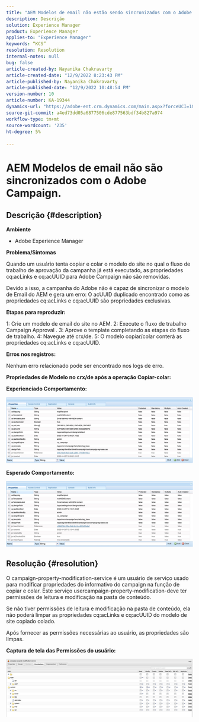 ```yaml
---
title: "AEM Modelos de email não estão sendo sincronizados com o Adobe Campaign."
description: Descrição
solution: Experience Manager
product: Experience Manager
applies-to: "Experience Manager"
keywords: “KCS”
resolution: Resolution
internal-notes: null
bug: false
article-created-by: Nayanika Chakravarty
article-created-date: "12/9/2022 8:23:43 PM"
article-published-by: Nayanika Chakravarty
article-published-date: "12/9/2022 10:48:54 PM"
version-number: 10
article-number: KA-19344
dynamics-url: "https://adobe-ent.crm.dynamics.com/main.aspx?forceUCI=1&pagetype=entityrecord&etn=knowledgearticle&id=dd278a5b-ff77-ed11-81aa-6045bd006b3d"
source-git-commit: a4ed73dd05a6877506cde877563bdf34b827a974
workflow-type: tm+mt
source-wordcount: '235'
ht-degree: 5%

---
```


# AEM Modelos de email não são sincronizados com o Adobe Campaign.

## Descrição {#description}


<b>Ambiente</b>

- Adobe Experience Manager

<b>Problema/Sintomas</b>

Quando um usuário tenta copiar e colar o modelo do site no qual o fluxo de trabalho de aprovação da campanha já está executado, as propriedades cq:acLinks e cq:acUUID para Adobe Campaign não são removidas.

Devido a isso, a campanha do Adobe não é capaz de sincronizar o modelo de Email do AEM e gera um erro: O acUUID duplicado encontrado como as propriedades cq:acLinks e cq:acUUID são propriedades exclusivas.



<b>Etapas para reproduzir:</b>

1: Crie um modelo de email do site no AEM.
2: Execute o fluxo de trabalho Campaign Approval .
3: Aprove o template completando as etapas do fluxo de trabalho.
4: Navegue até crx/de.
5: O modelo copiar/colar conterá as propriedades cq:acLinks e cq:acUUID.

<b>Erros nos registros:</b>

Nenhum erro relacionado pode ser encontrado nos logs de erro.



<b>Propriedades de Modelo no crx/de após a operação Copiar-colar:</b>

<b>Experienciado </b><b>Comportamento:</b>

![](assets/___de278a5b-ff77-ed11-81aa-6045bd006b3d___.jpeg)

<b>Esperado </b><b>Comportamento</b><b>:</b>

![](assets/___e0278a5b-ff77-ed11-81aa-6045bd006b3d___.jpeg)


## Resolução {#resolution}


O campaign-property-modification-service é um usuário de serviço usado para modificar propriedades do informativo do campaign na função de copiar e colar.
Este serviço usercampaign-property-modification-deve ter permissões de leitura e modificação na pasta de conteúdo.

Se não tiver permissões de leitura e modificação na pasta de conteúdo, ela não poderá limpar as propriedades cq:acLinks e cq:acUUID do modelo de site copiado colado.

Após fornecer as permissões necessárias ao usuário, as propriedades são limpas.

<b>Captura de tela das Permissões do usuário:</b>

![](assets/5443ef52-35cc-ec11-a7b5-6045bd00db33.png)
